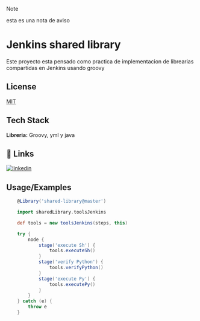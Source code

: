 >[!NOTE]
>esta es una nota de aviso
# Jenkins shared library

Este proyecto esta pensado como practica de implementacion de librearias compartidas en Jenkins usando groovy




## License

[MIT](https://choosealicense.com/licenses/mit/)


## Tech Stack

**Libreria:** Groovy, yml y java


## 🔗 Links

[![linkedin](https://img.shields.io/badge/linkedin-0A66C2?style=for-the-badge&logo=linkedin&logoColor=white)](https://www.linkedin.com/in/yorlin-quispe-ygnacio-5761a1190/)


## Usage/Examples

```groovy
    @Library('shared-library@master')

    import sharedLibrary.toolsJenkins

    def tools = new toolsJenkins(steps, this)

    try {
        node {
            stage('execute Sh') {
                tools.executeSh()
            }
            stage('verify Python') {
                tools.verifyPython()
            }
            stage('execute Py') {
                tools.executePy()
            }
        }
    } catch (e) {
        throw e
    }
```

